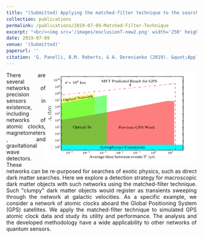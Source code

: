 ```yaml
---
title: "(Submitted) Applying the matched-filter technique to the search for dark matter with networks of quantum sensors"
collection: publications
permalink: /publications/2019-07-09-Matched-Filter-Technique
excerpt: "<br/><img src='/images/exclusionT-new2.png' width='250' height='150' align='right'> (Submitted) This paper outlines the development of a frequentist event detection technique for searches for dark matter with netowrks of precision measurement devices with particular focus of the network of Global Positioning System atomic clocks."
date: 2019-07-09
venue: '(Submitted)'
paperurl: ''
citation: 'G. Panelli, B.M. Roberts, & A. Derevianko (2019). &quot;Applying the matched-filter technique to the search for dark matter transients with networks of quantum sensors.&quot; <a href="https://arxiv.org/abs/1908.03320">arXiv:1908.03320</a>'
---
```

<div align="justify">
<p><img src="/images/exclusionT-new2.png" width="400" height="240" align="right"/>
There are several networks of precision sensors in existence, including networks of atomic clocks, magnetometers, and gravitational wave detectors. These networks can be re-purposed for searches of exotic physics, such as direct dark matter searches. Here we explore a detection strategy for macroscopic dark matter objects with such networks using the matched-filter technique. Such "clumpy" dark matter objects would register as transients sweeping through the network at galactic velocities. As a specific example, we consider a network of atomic clocks aboard the Global Positioning System (GPS) satellites. We apply the matched-filter technique to simulated GPS atomic clock data and study its utility and performance. The analysis and the developed methodology have a wide applicability to other networks of quantum sensors.
</div>
